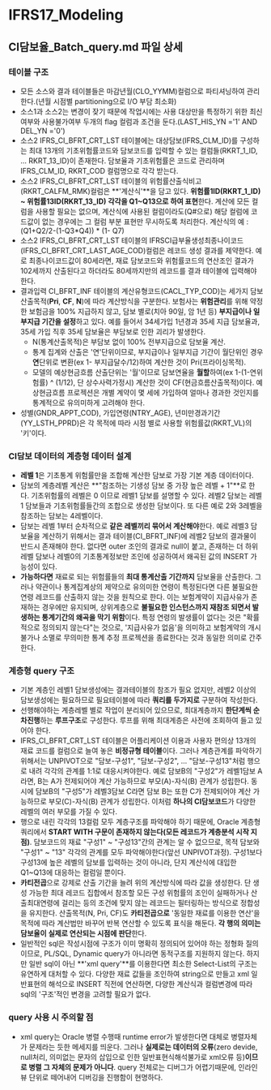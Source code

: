 # IFRS17_Modeling

## CI담보율_Batch_query.md 파일 상세

### 테이블 구조

- 모든 소스와 결과 테이블들은 마감년월(CLO_YYMM)컬럼으로 파티셔닝하여 관리한다.(년월 시점별 partitioning으로 I/O 부담 최소화)
- 소스1과 소스2는 변경이 잦기 때문에 작업시에는 사용 대상만을 특정하기 위한 최신여부와 사용불가여부 두개의 flag 컬럼과 조건을 둔다.(LAST_HIS_YN ='1' AND DEL_YN ='0')
- 소스2 IFRS_CI_BFRT_CRT_LST 테이블에는 대상담보(IFRS_CLM_ID)를 구성하는 최대 13개의 기초위험률코드와 담보코드를 입력할 수 있는 컬럼들(RKRT_1_ID, ... RKRT_13_ID)이 존재한다. 담보율과 기초위험률은 코드로 관리하며 IFRS_CLM_ID, RKRT_COD 컬럼명으로 각각 받는다.
- 소스2 IFRS_CI_BFRT_CRT_LST 테이블의 위험률산출식비고(RKRT_CALFM_RMK)컬럼은 **'계산식'**을 담고 있다. **위험률1ID(RKRT_1_ID) ~ 위험률13ID(RKRT_13_ID) 각각을 Q1~Q13으로 하여 표현**한다. 계산에 모든 컬럼을 사용할 필요는 없으며, 계산식에 사용된 컬럼이라도(Q#으로) 해당 컬럼에 코드값이 없는 경우에는 그 컬럼 부분 표현만 무시하도록 처리한다. 
계산식의 예 : (Q1+Q2/2-(1-Q3*Q4)) * (1- Q7)
- 소스2 IFRS_CI_BFRT_CRT_LST 테이블의 IFRSCI급부율생성최종나이코드(IFRS_CI_BFRT_CRT_LAST_AGE_COD)컬럼은 레코드 생성 결과를 제약한다. 예로 최종나이코드값이 80세라면, 재료 담보코드와 위험률코드의 연산조인 결과가 102세까지 산출된다고 하더라도 80세까지만의 레코드를 결과 테이블에 입력해야한다.
- 결과입력 CI_BFRT_INF 테이블의 계산유형코드(CACL_TYP_COD)는 세가지 담보산출목적(**Pri**, **CF**, **N**)에 따라 계산방식을 구분한다. 보험사는 **위험관리**를 위해 약정한 보험금을 100% 지급하지 않고, 담보 별로(치아 90일, 암 1년 등) **부지급이나 일부지급 기간을 설정**하고 있다. 예를 들어서 34세가입 1년경과 35세 지급 담보율과, 35세 가입 직후 35세 담보율은 부담보로 인한 괴리가 발생한다.
    - N(통계산출목적)은 부담보 없이 100% 전부지급으로 담보율 계산.
    - 통계 집계와 산출은 '연'단위이므로, 부지급이나 일부지급 기간이 월단위인 경우 **연**단위로 변환(ex 1- 부지급달수/12)하여 계산한 것이 Pri(프라이싱목적).
    - 모델의 예상현금흐름 산출단위는 '월'이므로 담보연율을 **월할**하여(ex 1-(1-연위험률) ^ (1/12), 단 상수사력가정시) 계산한 것이 CF(현금흐름산출목적)이다. 예상현금흐름 프로젝션은 개별 계약이 몇 세에 가입하여 얼마나 경과한 것인지를 통계적으로 유의미하게 고려해야 한다.
- 성별(GNDR_APPT_COD), 가입연령(NTRY_AGE), 년미만경과기간(YY_LSTH_PPRD)은 각 목적에 따라 시점 별로 사용할 위험률값(RKRT_VL)의 '키'이다.

### CI담보 데이터의 계층형 데이터 설계

- **레벨 1**은 기초통계 위험률만을 조합해 계산한 담보로 가장 기본 계층 데이터이다.
- 담보의 계층레벨 계산은 **"참조하는 기생성 담보 중 가장 높은 레벨 + 1"**로 한다. 기초위험률의 레벨은 0 이므로 레벨1 담보를 설명할 수 있다.  레벨2 담보는 레벨1 담보들과 기초위험률들간의 조합으로 생성한 담보이다. 또 다른 예로 2와 3레벨을 참조하는 담보는 4레벨이다.
- 담보는 레벨 1부터 순차적으로 **같은 레벨끼리 묶어서 계산해야**한다. 예로 레벨3 담보율을 계산하기 위해서는 결과 테이블(CI_BFRT_INF)에 레벨2 담보의 결과물이 반드시 존재해야 한다. 없다면 outer 조인의 결과로 null이 붙고, 존재하는 더 하위레벨 담보나 레벨0의 기초통계정보만 조인에 성공하여서 왜곡된 값의 INSERT 가능성이 있다.
- **가능하다면** 재료로 되는 위험률들의 **최대 통계산출 기간까지** 담보율을 산출한다. 그러나 약관이나 통계집계상의 제약으로 유의미한 연령이 특정된다면 다른 불필요한 연령 레코드를 산출하지 않는 것을 원칙으로 한다. 이는 보험계약이 지급사유가 존재하는 경우에만 유지되며, 상위계층으로 **불필요한 인스턴스까지 재참조 되면서 발생하는 통계기간의 왜곡을 막기 위함**이다. 특정 연령의 발생률이 없다는 것은 "확률적으로 정의되지 않는다"는 것으로, '지급사유가 없음'을 의미하고 보험계약의 개시불가나 소멸로 무의미한 통계 추정 프로젝션을 종료한다는 것과 동일한 의미로 간주한다.

### 계층형 query 구조

- 기본 계층인 레벨1 담보생성에는 결과테이블의 참조가 필요 없지만, 레벨2 이상의 담보생성에는 필요하므로 필요테이블에 따라 **쿼리를 두가지로** 구분하여 작성한다.
- 선행해야하는 계층레벨 별로 작업이 분리되어 있으므로, 최대계층까지 **한단계씩 순차진행**하는 **루프구조**로 구성한다. 루프를 위해 최대계층은 사전에 조회하여 들고 있어야 한다.
- IFRS_CI_BFRT_CRT_LST 테이블은 어플리케이션 이용과 사용자 편의상 13개의 재료 코드를 컬럼으로 늘여 놓은 **비정규형 테이블**이다. 그러나 계층관계를 파악하기 위해서는 UNPIVOT으로 "담보-구성1", "담보-구성2", ... "담보-구성13"처럼 행으로 내려 각각의 관계를 1:1로 대응시켜야한다. 예로 담보B의 "구성2"가 레벨1담보 A라면, B는 A가 전제되어야 계산 가능하므로 부모(A)-자식(B) 관계가 성립한다. 동시에 담보B의 "구성5"가 레벨3담보 C라면 담보 B는 또한 C가 전제되어야 계산 가능하므로 부모(C)-자식(B) 관계가 성립한다. 이처럼 **하나의 CI담보코드**가 다양한 레벨의 여러 부모를 가질 수 있다.
- 행으로 내린 각각의 13컬럼 모두 계층구조를 파악해야 하기 때문에, Oracle 계층형 쿼리에서 **START WITH 구문이 존재하지 않는다(모든 레코드가 계층분석 시작 지점)**. 담보코드의 재료 "구성1" ~ "구성13"간의 관계는 알 수 없으므로, 목적 담보와 "구성1" ~ "13" 각각의 관계를 모두 파악해야한다(앞선 UNPIVOT과정). 구성1보다 구성13에 높은 레벨의 담보를 입력하는 것이 아니라, 단지 계산식에 대입한 Q1~Q13에 대응하는 컬럼일 뿐이다.
- **카티전곱**으로 강제로 산출 기간을 늘려 위의 계산방식에 따라 값을 생성한다. 단 생성 가능한 최대 레코드 집합에서 참조할 모든 구성 위험률의 조인이 실패하거나 산출최대연령에 걸리는 등의 조건에 맞지 않는 레코드는 필터링하는 방식으로 정합성을 유지한다. 산출목적(N, Pri, CF)도 **카티전곱으로** '동일한 재료를 이용한 연산'을 목적에 따라 계산법만 바꾸어 반복 연산할 수 있도록 표식을 해둔다. **각 행의 의미는 담보율이 실제로 연산되는 시점에 판단**한다.
- 일반적인 sql은 작성시점에 구조가 이미 명확히 정의되어 있어야 하는 정형화 질의이므로, PL/SQL, Dynamic query가 아니라면 동적구조를 지원하지 않는다. 하지만 일반 sql이 아닌 **'xml query'**를 이용한다면 최소한 Select-List의 구조는 유연하게 대처할 수 있다. 다양한 재료 값들을 조인하여 string으로 만들고 xml 일반표현의 해석으로 INSERT 직전에 연산하면, 다양한 계산식과 컬럼변경에 따라 sql의 '구조'적인 변경을 고려할 필요가 없다.

### query 사용 시 주의할 점

- xml query는 Oracle 병렬 수행때 runtime error가 발생한다면 대체로 병렬자체가 문제라는 듯한 메세지를 띄운다. 그러나 **실제로는 데이터의 오류**(zero devide, null처리, 의미없는 문자의 삽입으로 인한 일반표현식해석불가로 xml오류 등)**이므로 병렬 그 자체의 문제가 아니다**. query 전체로는 디버그가 어렵기때문에, 인라인뷰 단위로 떼어내어 디버깅을 진행함이 현명하다.
